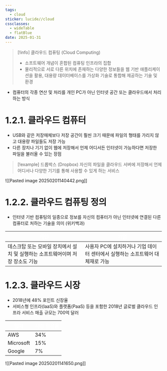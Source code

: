 ```yaml
---
tags:
  - cloud
sticker: lucide//cloud
cssclasses:
  - wideTable
  - flatBlue
date: 2025-01-31
---
```

> [!info] 클라우드 컴퓨팅 (Cloud Computing)
> - 소프트웨어 개념이 혼합된 컴퓨팅 인프라의 집합
> - 물리적으로 서로 다른 위치에 존재하는 다양한 정보들을 웹 기반 애플리케이션을 활용, 대용량 데이터베이스를 가상화 기술로 통합해 제공하는 기술 및 환경
- 컴퓨터의 각종 연산 및 처리를 개인 PC가 아닌 인터넷 공간 또는 클라우드에서 처리하는 방식
# 1.2.1. 클라우드 컴퓨터
- USB와 같은 저장매체보다 저장 공간이 훨씬 크기 때문에 파일의 형태를 가리지 않고 대용량 파일들도 저장 가능
- 다른 장치나 기기 없이 웹에 저장해서 언제 어디서든 인터넷이 가능하다면 저장한 파일을 불러올 수 있는 장점

> [!example] 드롭박스 (Dropbox)
> 자신의 파일을 클라우드 서버에 저장해서 언제 어디서나 다양한 기기를 통해 사용할 수 있게 하는 서비스

![[Pasted image 20250201140442.png]]


# 1.2.2. 클라우드 컴퓨팅 정의
- 인터넷 기반 컴퓨팅의 일종으로 정보를 자신의 컴퓨터가 아닌 인터넷에 연결된 다른 컴퓨터로 처하는 기술을 의미 (위키백과)

| <font color="#ffffff">개인</font>              | <font color="#ffffff">기업</font>              |
| -------------------------------------------- | -------------------------------------------- |
| 데스크탑 또는 모바일 장치에서 설치 및 실행하는 소프트웨어이며 저장 장소도 기능 | 사용자 PC에 설치하거나 기업 데이터 센터에서 실행하는 소프트웨어 대체재로 가능 |
# 1.2.3. 클라우드 시장
- 2018년에 48% 포인트 신장율
- 서비스형 인프라(IaaS)와 플랫폼(PaaS) 등을 포함한 2018년 글로벌 클라우드 인프라 서비스 매출 규모는 700억 달러

| <font color="#ffffff">업체</font> | <font color="#ffffff">시장 점유율</font> |
| ------------------------------- | ----------------------------------- |
| AWS                             | 34%                                 |
| Microsoft                       | 15%                                 |
| Google                          | 7%                                  |

![[Pasted image 20250201141650.png]]
